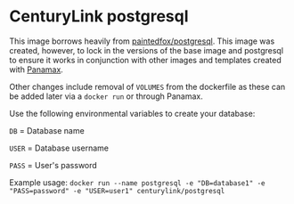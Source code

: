 CenturyLink postgresql
=================

This image borrows heavily from [paintedfox/postgresql](https://registry.hub.docker.com/u/paintedfox/postgresql/). This image was created, however, to lock in the versions of the base image and postgresql to ensure it works in conjunction with other images and templates created with [Panamax](http://panamax.io).

Other changes include removal of `VOLUMES` from the dockerfile as these can be added later via a `docker run` or through Panamax.

Use the following environmental variables to create your database:

`DB` = Database name

`USER` = Database username

`PASS` = User's password

Example usage:
`docker run --name postgresql -e "DB=database1" -e "PASS=password" -e "USER=user1" centurylink/postgresql`

